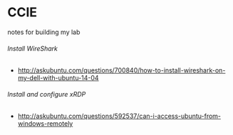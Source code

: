 # CCIE
notes for building my lab
###### Install WireShark
* http://askubuntu.com/questions/700840/how-to-install-wireshark-on-my-dell-with-ubuntu-14-04
###### Install and configure xRDP
* http://askubuntu.com/questions/592537/can-i-access-ubuntu-from-windows-remotely

